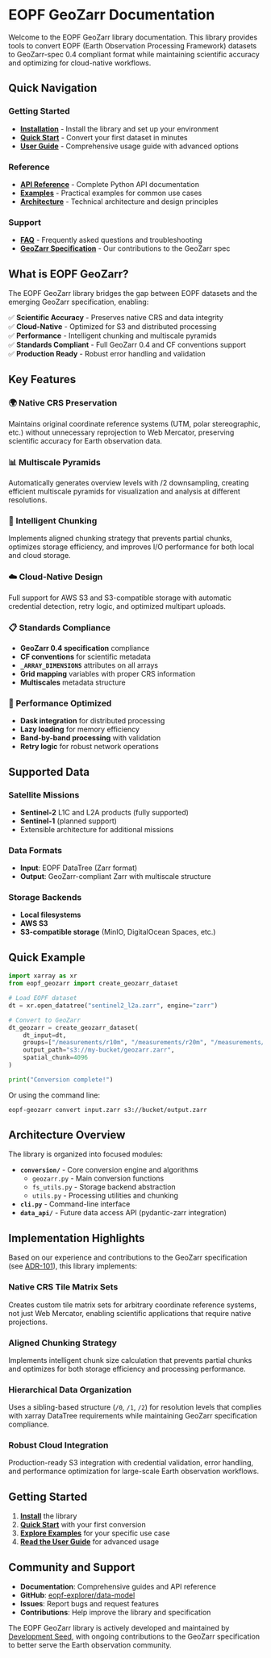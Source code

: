 # EOPF GeoZarr Documentation

Welcome to the EOPF GeoZarr library documentation. This library provides tools to convert EOPF (Earth Observation Processing Framework) datasets to GeoZarr-spec 0.4 compliant format while maintaining scientific accuracy and optimizing for cloud-native workflows.

## Quick Navigation

### Getting Started

- **[Installation](installation.md)** - Install the library and set up your environment
- **[Quick Start](quickstart.md)** - Convert your first dataset in minutes
- **[User Guide](converter.md)** - Comprehensive usage guide with advanced options

### Reference

- **[API Reference](api-reference.md)** - Complete Python API documentation
- **[Examples](examples.md)** - Practical examples for common use cases
- **[Architecture](architecture.md)** - Technical architecture and design principles

### Support

- **[FAQ](faq.md)** - Frequently asked questions and troubleshooting
- **[GeoZarr Specification](geozarr-specification-contribution.md)** - Our contributions to the GeoZarr spec

## What is EOPF GeoZarr?

The EOPF GeoZarr library bridges the gap between EOPF datasets and the emerging GeoZarr specification, enabling:

✅ **Scientific Accuracy** - Preserves native CRS and data integrity  
✅ **Cloud-Native** - Optimized for S3 and distributed processing  
✅ **Performance** - Intelligent chunking and multiscale pyramids  
✅ **Standards Compliant** - Full GeoZarr 0.4 and CF conventions support  
✅ **Production Ready** - Robust error handling and validation  

## Key Features

### 🌍 Native CRS Preservation

Maintains original coordinate reference systems (UTM, polar stereographic, etc.) without unnecessary reprojection to Web Mercator, preserving scientific accuracy for Earth observation data.

### 📊 Multiscale Pyramids

Automatically generates overview levels with /2 downsampling, creating efficient multiscale pyramids for visualization and analysis at different resolutions.

### 🔧 Intelligent Chunking

Implements aligned chunking strategy that prevents partial chunks, optimizes storage efficiency, and improves I/O performance for both local and cloud storage.

### ☁️ Cloud-Native Design

Full support for AWS S3 and S3-compatible storage with automatic credential detection, retry logic, and optimized multipart uploads.

### 📋 Standards Compliance

- **GeoZarr 0.4 specification** compliance
- **CF conventions** for scientific metadata
- **`_ARRAY_DIMENSIONS`** attributes on all arrays
- **Grid mapping** variables with proper CRS information
- **Multiscales** metadata structure

### 🚀 Performance Optimized

- **Dask integration** for distributed processing
- **Lazy loading** for memory efficiency
- **Band-by-band processing** with validation
- **Retry logic** for robust network operations

## Supported Data

### Satellite Missions

- **Sentinel-2** L1C and L2A products (fully supported)
- **Sentinel-1** (planned support)
- Extensible architecture for additional missions

### Data Formats

- **Input**: EOPF DataTree (Zarr format)
- **Output**: GeoZarr-compliant Zarr with multiscale structure

### Storage Backends

- **Local filesystems**
- **AWS S3**
- **S3-compatible storage** (MinIO, DigitalOcean Spaces, etc.)

## Quick Example

```python
import xarray as xr
from eopf_geozarr import create_geozarr_dataset

# Load EOPF dataset
dt = xr.open_datatree("sentinel2_l2a.zarr", engine="zarr")

# Convert to GeoZarr
dt_geozarr = create_geozarr_dataset(
    dt_input=dt,
    groups=["/measurements/r10m", "/measurements/r20m", "/measurements/r60m"],
    output_path="s3://my-bucket/geozarr.zarr",
    spatial_chunk=4096
)

print("Conversion complete!")
```

Or using the command line:

```bash
eopf-geozarr convert input.zarr s3://bucket/output.zarr
```

## Architecture Overview

The library is organized into focused modules:

- **`conversion/`** - Core conversion engine and algorithms
  - `geozarr.py` - Main conversion functions
  - `fs_utils.py` - Storage backend abstraction
  - `utils.py` - Processing utilities and chunking
- **`cli.py`** - Command-line interface
- **`data_api/`** - Future data access API (pydantic-zarr integration)

## Implementation Highlights

Based on our experience and contributions to the GeoZarr specification (see [ADR-101](https://github.com/DevelopmentSeed/sentinel-zarr-explorer-coordination/blob/main/docs/adr/ADR-101-geozarr-specification-implementation-approach.md)), this library implements:

### Native CRS Tile Matrix Sets

Creates custom tile matrix sets for arbitrary coordinate reference systems, not just Web Mercator, enabling scientific applications that require native projections.

### Aligned Chunking Strategy

Implements intelligent chunk size calculation that prevents partial chunks and optimizes for both storage efficiency and processing performance.

### Hierarchical Data Organization

Uses a sibling-based structure (`/0`, `/1`, `/2`) for resolution levels that complies with xarray DataTree requirements while maintaining GeoZarr specification compliance.

### Robust Cloud Integration

Production-ready S3 integration with credential validation, error handling, and performance optimization for large-scale Earth observation workflows.

## Getting Started

1. **[Install](installation.md)** the library
2. **[Quick Start](quickstart.md)** with your first conversion
3. **[Explore Examples](examples.md)** for your specific use case
4. **[Read the User Guide](converter.md)** for advanced usage

## Community and Support

- **Documentation**: Comprehensive guides and API reference
- **GitHub**: [eopf-explorer/data-model](https://github.com/eopf-explorer/data-model)
- **Issues**: Report bugs and request features
- **Contributions**: Help improve the library and specification

The EOPF GeoZarr library is actively developed and maintained by [Development Seed](https://developmentseed.org/), with ongoing contributions to the GeoZarr specification to better serve the Earth observation community.
